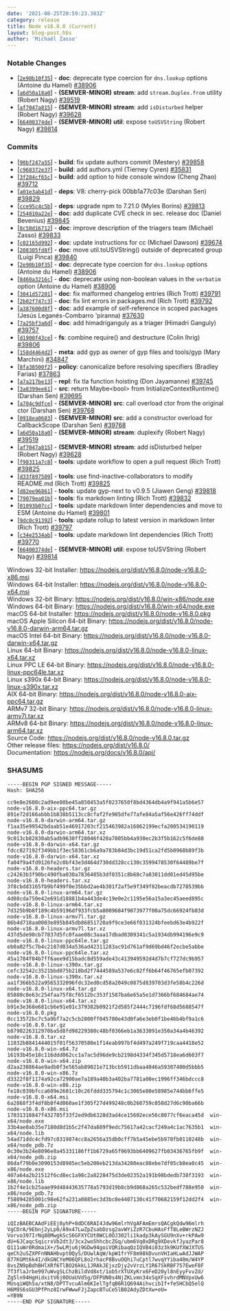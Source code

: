 ```yaml
---
date: '2021-08-25T20:59:23.383Z'
category: release
title: Node v16.8.0 (Current)
layout: blog-post.hbs
author: 'Michaël Zasso'
---
```


### Notable Changes

- [[`2e90b10f35`](https://github.com/nodejs/node/commit/2e90b10f35)] - **doc**: deprecate type coercion for `dns.lookup` options (Antoine du Hamel) [#38906](https://github.com/nodejs/node/pull/38906)
- [[`a6d50a18a0`](https://github.com/nodejs/node/commit/a6d50a18a0)] - **(SEMVER-MINOR)** **stream**: add `stream.Duplex.from` utility (Robert Nagy) [#39519](https://github.com/nodejs/node/pull/39519)
- [[`af7047a815`](https://github.com/nodejs/node/commit/af7047a815)] - **(SEMVER-MINOR)** **stream**: add `isDisturbed` helper (Robert Nagy) [#39628](https://github.com/nodejs/node/pull/39628)
- [[`66400374de`](https://github.com/nodejs/node/commit/66400374de)] - **(SEMVER-MINOR)** **util**: expose `toUSVString` (Robert Nagy) [#39814](https://github.com/nodejs/node/pull/39814)

### Commits

- [[`90bf247a55`](https://github.com/nodejs/node/commit/90bf247a55)] - **build**: fix update authors commit (Mestery) [#39858](https://github.com/nodejs/node/pull/39858)
- [[`c968372e37`](https://github.com/nodejs/node/commit/c968372e37)] - **build**: add authors.yml (Tierney Cyren) [#35831](https://github.com/nodejs/node/pull/35831)
- [[`3f284cf65c`](https://github.com/nodejs/node/commit/3f284cf65c)] - **build**: add option to hide console window (Cheng Zhao) [#39712](https://github.com/nodejs/node/pull/39712)
- [[`a01e3ab41d`](https://github.com/nodejs/node/commit/a01e3ab41d)] - **deps**: V8: cherry-pick 00bb1a77c03e (Darshan Sen) [#39829](https://github.com/nodejs/node/pull/39829)
- [[`cce95c4c5b`](https://github.com/nodejs/node/commit/cce95c4c5b)] - **deps**: upgrade npm to 7.21.0 (Myles Borins) [#39813](https://github.com/nodejs/node/pull/39813)
- [[`254810a22e`](https://github.com/nodejs/node/commit/254810a22e)] - **doc**: add duplicate CVE check in sec. release doc (Daniel Bevenius) [#39845](https://github.com/nodejs/node/pull/39845)
- [[`8c50d16712`](https://github.com/nodejs/node/commit/8c50d16712)] - **doc**: improve description of the triagers team (Michaël Zasso) [#39833](https://github.com/nodejs/node/pull/39833)
- [[`c02165d992`](https://github.com/nodejs/node/commit/c02165d992)] - **doc**: update instructions for cc (Michael Dawson) [#39674](https://github.com/nodejs/node/pull/39674)
- [[`208305fd8f`](https://github.com/nodejs/node/commit/208305fd8f)] - **doc**: move util.toUSVString() outside of deprecated group (Luigi Pinca) [#39840](https://github.com/nodejs/node/pull/39840)
- [[`2e90b10f35`](https://github.com/nodejs/node/commit/2e90b10f35)] - **doc**: deprecate type coercion for `dns.lookup` options (Antoine du Hamel) [#38906](https://github.com/nodejs/node/pull/38906)
- [[`8460a3216c`](https://github.com/nodejs/node/commit/8460a3216c)] - **doc**: deprecate using non-boolean values in the `verbatim` option (Antoine du Hamel) [#38906](https://github.com/nodejs/node/pull/38906)
- [[`3041d57201`](https://github.com/nodejs/node/commit/3041d57201)] - **doc**: fix malformed changelog entries (Rich Trott) [#39791](https://github.com/nodejs/node/pull/39791)
- [[`2b02f747c3`](https://github.com/nodejs/node/commit/2b02f747c3)] - **doc**: fix lint errors in packages.md (Rich Trott) [#39792](https://github.com/nodejs/node/pull/39792)
- [[`a387600d8f`](https://github.com/nodejs/node/commit/a387600d8f)] - **doc**: add example of self-reference in scoped packages (Jesús Leganés-Combarro 'piranna) [#37630](https://github.com/nodejs/node/pull/37630)
- [[`7a25bf3a6d`](https://github.com/nodejs/node/commit/7a25bf3a6d)] - **doc**: add himadriganguly as a triager (Himadri Ganguly) [#39757](https://github.com/nodejs/node/pull/39757)
- [[`d1900f43ce`](https://github.com/nodejs/node/commit/d1900f43ce)] - **fs**: combine require() and destructure (Colin Ihrig) [#39806](https://github.com/nodejs/node/pull/39806)
- [[`158d4464d2`](https://github.com/nodejs/node/commit/158d4464d2)] - **meta**: add gyp as owner of gyp files and tools/gyp (Mary Marchini) [#34847](https://github.com/nodejs/node/pull/34847)
- [[`8fa38500f2`](https://github.com/nodejs/node/commit/8fa38500f2)] - **policy**: canonicalize before resolving specifiers (Bradley Farias) [#37863](https://github.com/nodejs/node/pull/37863)
- [[`a7a217be13`](https://github.com/nodejs/node/commit/a7a217be13)] - **repl**: fix tla function hoisting (Don Jayamanne) [#39745](https://github.com/nodejs/node/pull/39745)
- [[`3a8399ee61`](https://github.com/nodejs/node/commit/3a8399ee61)] - **src**: return Maybe\<bool\> from InitializeContextRuntime() (Darshan Sen) [#39695](https://github.com/nodejs/node/pull/39695)
- [[`a704c9dfce`](https://github.com/nodejs/node/commit/a704c9dfce)] - **(SEMVER-MINOR)** **src**: call overload ctor from the original ctor (Darshan Sen) [#39768](https://github.com/nodejs/node/pull/39768)
- [[`0918ea0683`](https://github.com/nodejs/node/commit/0918ea0683)] - **(SEMVER-MINOR)** **src**: add a constructor overload for CallbackScope (Darshan Sen) [#39768](https://github.com/nodejs/node/pull/39768)
- [[`a6d50a18a0`](https://github.com/nodejs/node/commit/a6d50a18a0)] - **(SEMVER-MINOR)** **stream**: duplexify (Robert Nagy) [#39519](https://github.com/nodejs/node/pull/39519)
- [[`af7047a815`](https://github.com/nodejs/node/commit/af7047a815)] - **(SEMVER-MINOR)** **stream**: add isDisturbed helper (Robert Nagy) [#39628](https://github.com/nodejs/node/pull/39628)
- [[`f98311a7c8`](https://github.com/nodejs/node/commit/f98311a7c8)] - **tools**: update workflow to open a pull request (Rich Trott) [#39825](https://github.com/nodejs/node/pull/39825)
- [[`d33f897509`](https://github.com/nodejs/node/commit/d33f897509)] - **tools**: use find-inactive-collaborators to modify README.md (Rich Trott) [#39825](https://github.com/nodejs/node/pull/39825)
- [[`d82ee96861`](https://github.com/nodejs/node/commit/d82ee96861)] - **tools**: update gyp-next to v0.9.5 (Jiawen Geng) [#39818](https://github.com/nodejs/node/pull/39818)
- [[`79079ea01b`](https://github.com/nodejs/node/commit/79079ea01b)] - **tools**: fix markdown linting (Rich Trott) [#39832](https://github.com/nodejs/node/pull/39832)
- [[`01093b07cc`](https://github.com/nodejs/node/commit/01093b07cc)] - **tools**: update markdown linter dependencies and move to ESM (Antoine du Hamel) [#39801](https://github.com/nodejs/node/pull/39801)
- [[`9dc0c91392`](https://github.com/nodejs/node/commit/9dc0c91392)] - **tools**: update rollup to latest version in markdown linter (Rich Trott) [#39797](https://github.com/nodejs/node/pull/39797)
- [[`c34e2534ab`](https://github.com/nodejs/node/commit/c34e2534ab)] - **tools**: update markdown lint dependencies (Rich Trott) [#39770](https://github.com/nodejs/node/pull/39770)
- [[`66400374de`](https://github.com/nodejs/node/commit/66400374de)] - **(SEMVER-MINOR)** **util**: expose toUSVString (Robert Nagy) [#39814](https://github.com/nodejs/node/pull/39814)

Windows 32-bit Installer: https://nodejs.org/dist/v16.8.0/node-v16.8.0-x86.msi \
Windows 64-bit Installer: https://nodejs.org/dist/v16.8.0/node-v16.8.0-x64.msi \
Windows 32-bit Binary: https://nodejs.org/dist/v16.8.0/win-x86/node.exe \
Windows 64-bit Binary: https://nodejs.org/dist/v16.8.0/win-x64/node.exe \
macOS 64-bit Installer: https://nodejs.org/dist/v16.8.0/node-v16.8.0.pkg \
macOS Apple Silicon 64-bit Binary: https://nodejs.org/dist/v16.8.0/node-v16.8.0-darwin-arm64.tar.gz \
macOS Intel 64-bit Binary: https://nodejs.org/dist/v16.8.0/node-v16.8.0-darwin-x64.tar.gz \
Linux 64-bit Binary: https://nodejs.org/dist/v16.8.0/node-v16.8.0-linux-x64.tar.xz \
Linux PPC LE 64-bit Binary: https://nodejs.org/dist/v16.8.0/node-v16.8.0-linux-ppc64le.tar.xz \
Linux s390x 64-bit Binary: https://nodejs.org/dist/v16.8.0/node-v16.8.0-linux-s390x.tar.xz \
AIX 64-bit Binary: https://nodejs.org/dist/v16.8.0/node-v16.8.0-aix-ppc64.tar.gz \
ARMv7 32-bit Binary: https://nodejs.org/dist/v16.8.0/node-v16.8.0-linux-armv7l.tar.xz \
ARMv8 64-bit Binary: https://nodejs.org/dist/v16.8.0/node-v16.8.0-linux-arm64.tar.xz \
Source Code: https://nodejs.org/dist/v16.8.0/node-v16.8.0.tar.gz \
Other release files: https://nodejs.org/dist/v16.8.0/ \
Documentation: https://nodejs.org/docs/v16.8.0/api/

### SHASUMS

```
-----BEGIN PGP SIGNED MESSAGE-----
Hash: SHA256

cc9e8e2600c2ad9ee80be45a850453a5f0237650f8bd4364db4a9f941a5b6e57  node-v16.8.0-aix-ppc64.tar.gz
891e72d166abbb1b838b5113cc8cfaf2fe905dfe77afe84a5af56e426ff74ddf  node-v16.8.0-darwin-arm64.tar.gz
f1aa35e99542bdaab51e46917203cf215463982a16862199ecfa200534190119  node-v16.8.0-darwin-arm64.tar.xz
9c013cb82830ab5adb9630ff28046f420a7805bb4a930ec2b3f5b162c5f6de88  node-v16.8.0-darwin-x64.tar.gz
fdcc827192f349bb1f3ec58361cb6a9a783b84d3bc19d51ca2fd5b0968b89f3b  node-v16.8.0-darwin-x64.tar.xz
fa04f9a4fd9126fe2c0bf43e3d464d730dd328cc130c3599478530f64489be7f  node-v16.8.0-headers.tar.gz
c24263b3f90bc490fba030a7836485b3df0351c8b68c7a83011dd01ed45d95be  node-v16.8.0-headers.tar.xz
3f8cbdd3165fb9bf499f0e35bbd2ae4b301f2af5e9f349f82beacdb7278539bb  node-v16.8.0-linux-arm64.tar.gz
4d08cda750e42e691d18881b4a443de4c19e0e2c1195e56a15a3ec45aeed895c  node-v16.8.0-linux-arm64.tar.xz
7d325b9b8f189c4b59196df933fcb5a8009684f9073977f00a75dc66924fb03d  node-v16.8.0-linux-armv7l.tar.gz
86b4d718aa0003e895b845db86851720a9f9ce3e66f031324bfeebd63e4b922f  node-v16.8.0-linux-armv7l.tar.xz
437d5de90cb77837d5fc0faae08c3aaa17dbad0309341c5a1934db994196e9c9  node-v16.8.0-linux-ppc64le.tar.gz
eb0a02f5c7b4c2187d034a536ad42311283ac91d761af9d69bd46f2ecbe5abbe  node-v16.8.0-linux-ppc64le.tar.xz
45a1784f04b7ff6aee9d15badc8d559ade43c413949592d4d7b7cf727dc9b957  node-v16.8.0-linux-s390x.tar.gz
cefc32542c3521bbd075b218bd2f7444589a537e6c82ff6b64f46765efb07392  node-v16.8.0-linux-s390x.tar.xz
aa1f366b522a9565332096fdc32ed0cd58a2049c0875d839703d3fe58b4c226d  node-v16.8.0-linux-x64.tar.gz
85880c0e63c254faa75f8cf6512bc353f1587ba6e65a5e1d7366bf684684ae74  node-v16.8.0-linux-x64.tar.xz
b91e3e368e681cb6e91e01c379382b0921f2d585f2444c7196fdf68d5688547f  node-v16.8.0.pkg
0cc13572bc7c5a9bf7a2c5cb2800ff045780e43d0fa6e3eb0f1be46b4bf9a1c6  node-v16.8.0.tar.gz
b8790226312970ba5d8fd98229380c48bf0366eb1a3633091e350a34a4b46392  node-v16.8.0.tar.xz
11032b8841444015f01f56370580e1f14eab997bf4d497a249f719caa4418e52  node-v16.8.0-win-x64.7z
16193b45e18c116ddd062cc1a7ac5d96de9cb2198d4334f345d5718ea6d603f7  node-v16.8.0-win-x64.zip
d2aa238864ae9adb0f3e565ab89021e713bcb5911dbaa4046a59307400d5bbb5  node-v16.8.0-win-x86.7z
d3322f8f1174a92ca72900ae7a189a40b3a402ba7781a00ec1996ff346bdccc8  node-v16.8.0-win-x86.zip
fe18c039bfcca609e2601c10c26fddd335794c1c3065e80e58985e744bb6ffe5  node-v16.8.0-x64.msi
6a2868f3f4df8b0f4d060ae1f305f27d499248c0b260759c058d27d6c90ba66b  node-v16.8.0-x86.msi
17031318847f432785f33f2ed9db6328d3ad4ce15602ece56c8077cf6eaca45d  win-x64/node.exe
33b4ae0ab35e7180d8d1b5c2f47da889f9edc75617a42cacf249a4c1ac7635b1  win-x64/node.lib
54ad71ddc4cfd97c0319874cc8a2656a35db0cff7b5a45ebe5b970fb0110248b  win-x64/node_pdb.7z
0c30e3b24e8096e8a45331186ff1b6729a65f9693bb6409627fb03436765fb9f  win-x64/node_pdb.zip
86daf79b0e3090153d8985ec5eb200eb213da34280eac88ebe7df05cb8ea0c45  win-x86/node.exe
407a64a2b21512f6cd8ec1a98c2a8228475d3de02352a191b98bdedb738f3193  win-x86/node.lib
1b2f4e1cb25aae99d48443635778a5793d19b8cb9d868a265c532bedf788e950  win-x86/node_pdb.7z
f58094285001c98e62fa231a0885ec3d3bc0e4407130c41f70682159f12dd2f4  win-x86/node_pdb.zip
-----BEGIN PGP SIGNATURE-----

iQIzBAEBCAAdFiEEj8yhP+8dDC6RAI4Jdw96mlrhVgAFAmEmrsQACgkQdw96mlrh
VgCDrA/9Ebnj2yLp0/A9x47LwZpZsabDzsg2avWYiZzR7CbuHAsFfT8LeBWrzNZJ
Vorvo397IrNq88MwgkScS6GFXYCUt0WCL0OJ302li1kadp3kAySGU9nXv+rkPAw9
dU+6JCaqcSqicrxVb2dt3/3cx2wo5hhcbcZGq/ubm6Vq0xDRg9XDevkfJyazPar8
Q111uWr0RdmaiX+/5wLMju6j9GDw94goiVQRibaqQzIQVB4i03z3k9KUfXWJXTUS
qeCh2uSZXPFnNNAHbvpt0QyS/DUwlAqW/kpW1frYF8m98kDvunVHIaHLwAdJJWAP
877KGMt6k4I/dkGNCYeM06QFL8o2rhacP8BvuOQhi7uCptl7wvqYYiba40m/W4YP
8vsZN9pBdhBHlXRf6TlBO26kkL1JRAkJEjxzDjy2vVrzLY1R67SkRBF757EweF8F
7T3flaJrbe997uWvgSLChzBildVd8xt/1ob5rXTUXyKrx6FeD20yl8nEyyFvvZd/
Zg5ln94HgHidxitV6j0OUaUVd5g/DFPUN0s4NjZKLvmn34xSqXFsvhrdMNVpxUw6
MUsqiWQh5a/xtN8/DPTTvcuAlm6KIelTgfqB6R1Q694AihvcibIf+fe5HCbQ5elQ
H6M9S6sGU3PfPnz8IrwFWwwFJjZapcBTuCe5lB02AdyZDtXw+eU=
=YB9N
-----END PGP SIGNATURE-----

```
